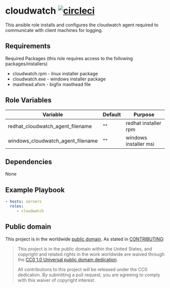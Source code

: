 cloudwatch [![circleci](https://circleci.com/gh/GSA/ansible-cloudwatch.svg?style=svg)](https://circleci.com/gh/GSA/ansible-cloudwatch)
=========

This ansible role installs and configures the cloudwatch agent required to communicate with client machines for logging.

Requirements
------------

Required Packages (this role requires access to the following packages/installers)
- cloudwatch.rpm - linux installer package
- cloudwatch.exe - windows installer package
- masthead.afxm - bigfix masthead file

Role Variables
--------------

| Variable | Default | Purpose |
| ------ | ------ | ------ |
| redhat_cloudwatch_agent_filename | "" | redhat installer rpm |
| windows_cloudwatch_agent_filename | "" | windows installer msi |

Dependencies
------------

None

Example Playbook
----------------

```yaml
- hosts: servers
  roles:
     - cloudwatch
```

Public domain
-------------

This project is in the worldwide [public domain](LICENSE.md). As stated in [CONTRIBUTING](CONTRIBUTING.md):

> This project is in the public domain within the United States, and copyright and related rights in the work worldwide are waived through the [CC0 1.0 Universal public domain dedication](https://creativecommons.org/publicdomain/zero/1.0/).
>
> All contributions to this project will be released under the CC0 dedication. By submitting a pull request, you are agreeing to comply with this waiver of copyright interest.
